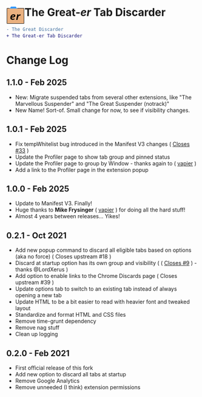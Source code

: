 # <img src="./src/img/icon48.png" align="left" /> The Great-*er* Tab Discarder
```diff
- The Great Discarder
+ The Great-er Tab Discarder
```

# Change Log

## 1.1.0 - Feb 2025
- New: Migrate suspended tabs from several other extensions, like "The Marvellous Suspender" and "The Great Suspender (notrack)"
- New Name!  Sort-of.  Small change for now, to see if visibility changes.

## 1.0.1 - Feb 2025
- Fix tempWhitelist bug introduced in the Manifest V3 changes ( [Closes #33](https://github.com/rkodey/the-great-er-discarder-er/issues/33) )
- Update the Profiler page to show tab group and pinned status
- Update the Profiler page to group by Window - thanks again to ( [vapier](https://github.com/vapier) )
- Add a link to the Profiler page in the extension popup

## 1.0.0 - Feb 2025
- Update to Manifest V3.  Finally!
- Huge thanks to **Mike Frysinger** ( [vapier](https://github.com/vapier) ) for doing all the hard stuff!
- Almost 4 years between releases... Yikes!

## 0.2.1 - Oct 2021
- Add new popup command to discard all eligible tabs based on options (aka no force) ( Closes upstream #18 )
- Discard at startup option has its own group and visibility ( ( [Closes #9](https://github.com/rkodey/the-great-er-discarder-er/issues/9) ) - thanks @LordXerus )
- Add option to enable links to the Chrome Discards page ( Closes upstream #39 )
- Update options tab to switch to an existing tab instead of always opening a new tab
- Update HTML to be a bit easier to read with heavier font and tweaked layout
- Standardize and format HTML and CSS files
- Remove time-grunt dependency
- Remove nag stuff
- Clean up logging

## 0.2.0 - Feb 2021
- First official release of this fork
- Add new option to discard all tabs at startup
- Remove Google Analytics
- Remove unneeded (I think) extension permissions
